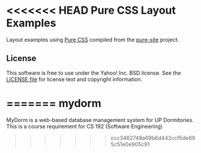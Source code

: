 <<<<<<< HEAD
Pure CSS Layout Examples
========================

Layout examples using [Pure CSS][pure] compiled from the [pure-site][] project.

[pure]: http://purecss.io/
[pure-site]: https://github.com/yui/pure-site


License
-------

This software is free to use under the Yahoo! Inc. BSD license.
See the [LICENSE file][] for license text and copyright information.

[LICENSE file]: https://github.com/yui/pure-site/blob/master/LICENSE.md
=======
mydorm
======

MyDorm is a web-based database management system for UP Dormitories. This is a course requirement for CS 192 (Software Engineering)
>>>>>>> ccc3462748a69b6d442ccf5de695c51e0e905c91
